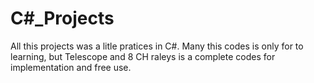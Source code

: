 # C#_Projects

All this projects was a litle pratices in C#.
Many this codes is only for to learning, but Telescope and 8 CH raleys is a complete codes for implementation and free use. 

